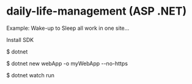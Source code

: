 # daily-life-management (ASP .NET)

Example: Wake-up to Sleep all work in one site...

Install SDK

$ dotnet

$ dotnet new webApp -o myWebApp --no-https

$ dotnet watch run